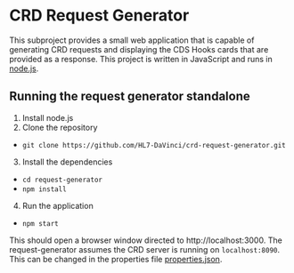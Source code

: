 # CRD Request Generator
This subproject provides a small web application that is capable of generating CRD requests and displaying the CDS Hooks cards that are provided as a response. This project is written in JavaScript and runs in [node.js](https://nodejs.org/en/).  

## Running the request generator standalone
1. Install node.js
2. Clone the repository
  * `git clone https://github.com/HL7-DaVinci/crd-request-generator.git`
3. Install the dependencies
  * `cd request-generator`
  * `npm install`
4. Run the application
  * `npm start`

This should open a browser window directed to http://localhost:3000. The request-generator assumes the CRD server is running on `localhost:8090`. This can be changed in the properties file [properties.json](src/properties.json). 
